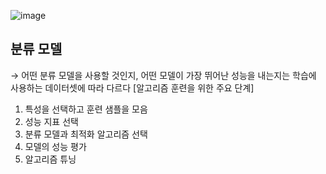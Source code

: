 ![image](https://user-images.githubusercontent.com/54131109/77319293-ec275280-6d51-11ea-8b69-6bc5857125ac.png)


## 분류 모델
 → 어떤 분류 모델을 사용할 것인지, 어떤 모델이 가장 뛰어난 성능을 내는지는 학습에 사용하는 데이터셋에 따라 다르다
   [알고리즘 훈련을 위한 주요 단계]
1. 특성을 선택하고 훈련 샘플을 모음
2. 성능 지표 선택
3. 분류 모델과 최적화 알고리즘 선택
4. 모델의 성능 평가
5. 알고리즘 튜닝
